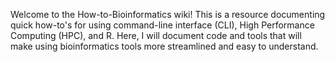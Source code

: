 Welcome to the How-to-Bioinformatics wiki! This is a resource documenting quick how-to's for using command-line interface (CLI), High Performance Computing (HPC), and R. Here, I will document code and tools that will make using bioinformatics tools more streamlined and easy to understand.
